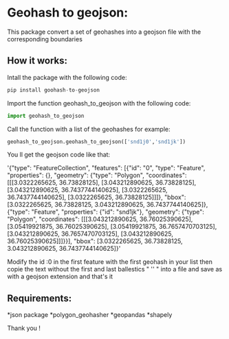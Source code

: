 # Geohash to geojson: 

This package convert a set of geohashes into a geojson file with the corresponding boundaries

## How it works:

Intall the package with the following code:

```python
pip install goohash-to-geojson
```
Import the function geohash_to_geojson with the following code:

```python
import geohash_to_geojson 
```
Call the function with a list of the geohashes for example:

```python
geohash_to_geojson.geohash_to_geojson(['snd1j0','snd1jk'])
```
You ll get the geojson code like that:

'{"type": "FeatureCollection", "features": [{"id": "0", "type": "Feature", "properties": {}, "geometry": {"type": "Polygon", "coordinates": [[[3.0322265625, 36.73828125], [3.043212890625, 36.73828125], [3.043212890625, 36.7437744140625], [3.0322265625, 36.7437744140625], [3.0322265625, 36.73828125]]]}, "bbox": [3.0322265625, 36.73828125, 3.043212890625, 36.7437744140625]}, {"type": "Feature", "properties": {"id": "snd1jk"}, "geometry": {"type": "Polygon", "coordinates": [[[3.043212890625, 36.76025390625], [3.05419921875, 36.76025390625], [3.05419921875, 36.7657470703125], [3.043212890625, 36.7657470703125], [3.043212890625, 36.76025390625]]]}}], "bbox": [3.0322265625, 36.73828125, 3.043212890625, 36.7437744140625]}'

Modify the id :0 in the first feature with the first geohash in your list then copie the text without the first and last ballestics " '' " into a file and save as with a geojson extension and that's it 

## Requirements:

*json package
*polygon_geohasher
*geopandas
*shapely

Thank you !